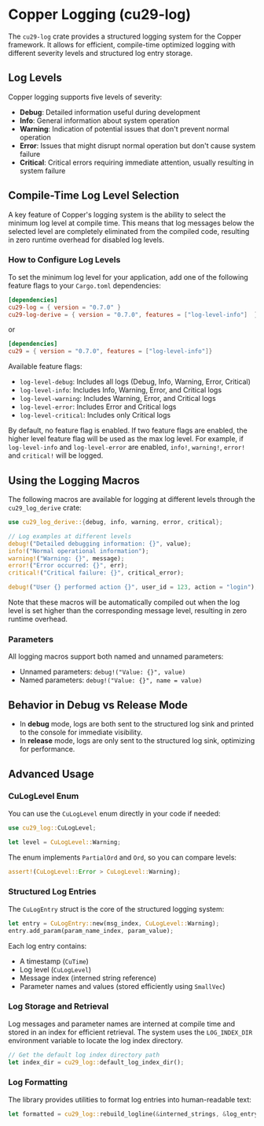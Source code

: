 # Copper Logging (cu29-log)

The `cu29-log` crate provides a structured logging system for the Copper framework. It allows for efficient, compile-time optimized logging with different severity levels and structured log entry storage.

## Log Levels

Copper logging supports five levels of severity:

- **Debug**: Detailed information useful during development
- **Info**: General information about system operation
- **Warning**: Indication of potential issues that don't prevent normal operation
- **Error**: Issues that might disrupt normal operation but don't cause system failure
- **Critical**: Critical errors requiring immediate attention, usually resulting in system failure

## Compile-Time Log Level Selection

A key feature of Copper's logging system is the ability to select the minimum log level at compile time. This means that log messages below the selected level are completely eliminated from the compiled code, resulting in zero runtime overhead for disabled log levels.

### How to Configure Log Levels

To set the minimum log level for your application, add one of the following feature flags to your `Cargo.toml` dependencies:

```toml
[dependencies]
cu29-log = { version = "0.7.0" }
cu29-log-derive = { version = "0.7.0", features = ["log-level-info"]  }
```

or

```toml
[dependencies]
cu29 = { version = "0.7.0", features = ["log-level-info"]}
```

Available feature flags:

- `log-level-debug`: Includes all logs (Debug, Info, Warning, Error, Critical)
- `log-level-info`: Includes Info, Warning, Error, and Critical logs
- `log-level-warning`: Includes Warning, Error, and Critical logs
- `log-level-error`: Includes Error and Critical logs
- `log-level-critical`: Includes only Critical logs

By default, no feature flag is enabled. If two feature flags are enabled, the higher level feature flag will be used as the max log level. For example, if `log-level-info` and `log-level-error` are enabled, `info!`, `warning!`, `error!` and `critical!` will be logged.

## Using the Logging Macros

The following macros are available for logging at different levels through the `cu29_log_derive` crate:

```rust
use cu29_log_derive::{debug, info, warning, error, critical};

// Log examples at different levels
debug!("Detailed debugging information: {}", value);
info!("Normal operational information");
warning!("Warning: {}", message);
error!("Error occurred: {}", err);
critical!("Critical failure: {}", critical_error);

debug!("User {} performed action {}", user_id = 123, action = "login");
```

Note that these macros will be automatically compiled out when the log level is set higher than the corresponding message level, resulting in zero runtime overhead.

### Parameters

All logging macros support both named and unnamed parameters:

- Unnamed parameters: `debug!("Value: {}", value)`
- Named parameters: `debug!("Value: {}", name = value)`

## Behavior in Debug vs Release Mode

- In **debug** mode, logs are both sent to the structured log sink and printed to the console for immediate visibility.
- In **release** mode, logs are only sent to the structured log sink, optimizing for performance.

## Advanced Usage

### CuLogLevel Enum

You can use the `CuLogLevel` enum directly in your code if needed:

```rust
use cu29_log::CuLogLevel;

let level = CuLogLevel::Warning;
```

The enum implements `PartialOrd` and `Ord`, so you can compare levels:

```rust
assert!(CuLogLevel::Error > CuLogLevel::Warning);
```

### Structured Log Entries

The `CuLogEntry` struct is the core of the structured logging system:

```rust
let entry = CuLogEntry::new(msg_index, CuLogLevel::Warning);
entry.add_param(param_name_index, param_value);
```

Each log entry contains:

- A timestamp (`CuTime`)
- Log level (`CuLogLevel`)
- Message index (interned string reference)
- Parameter names and values (stored efficiently using `SmallVec`)

### Log Storage and Retrieval

Log messages and parameter names are interned at compile time and stored in an index for efficient retrieval. The system uses the `LOG_INDEX_DIR` environment variable to locate the log index directory.

```rust
// Get the default log index directory path
let index_dir = cu29_log::default_log_index_dir();
```

### Log Formatting

The library provides utilities to format log entries into human-readable text:

```rust
let formatted = cu29_log::rebuild_logline(&interned_strings, &log_entry)?;
```
